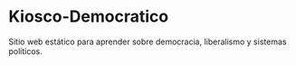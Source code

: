 # Kiosco-Democratico
Sitio web estático para aprender sobre democracia, liberalismo y sistemas políticos.

